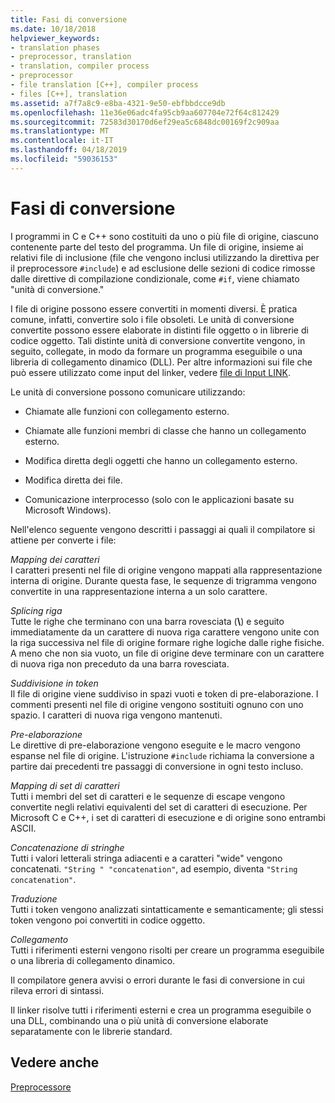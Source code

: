 ```yaml
---
title: Fasi di conversione
ms.date: 10/18/2018
helpviewer_keywords:
- translation phases
- preprocessor, translation
- translation, compiler process
- preprocessor
- file translation [C++], compiler process
- files [C++], translation
ms.assetid: a7f7a8c9-e8ba-4321-9e50-ebfbbdcce9db
ms.openlocfilehash: 11e36e06adc4fa95cb9aa607704e72f64c812429
ms.sourcegitcommit: 72583d30170d6ef29ea5c6848dc00169f2c909aa
ms.translationtype: MT
ms.contentlocale: it-IT
ms.lasthandoff: 04/18/2019
ms.locfileid: "59036153"
---
```

# <a name="phases-of-translation"></a>Fasi di conversione

I programmi in C e C++ sono costituiti da uno o più file di origine, ciascuno contenente parte del testo del programma. Un file di origine, insieme ai relativi file di inclusione (file che vengono inclusi utilizzando la direttiva per il preprocessore `#include`) e ad esclusione delle sezioni di codice rimosse dalle direttive di compilazione condizionale, come `#if`, viene chiamato "unità di conversione."

I file di origine possono essere convertiti in momenti diversi. È pratica comune, infatti, convertire solo i file obsoleti. Le unità di conversione convertite possono essere elaborate in distinti file oggetto o in librerie di codice oggetto. Tali distinte unità di conversione convertite vengono, in seguito, collegate, in modo da formare un programma eseguibile o una libreria di collegamento dinamico (DLL).  Per altre informazioni sui file che può essere utilizzato come input del linker, vedere [file di Input LINK](../build/reference/link-input-files.md).

Le unità di conversione possono comunicare utilizzando:

- Chiamate alle funzioni con collegamento esterno.

- Chiamate alle funzioni membri di classe che hanno un collegamento esterno.

- Modifica diretta degli oggetti che hanno un collegamento esterno.

- Modifica diretta dei file.

- Comunicazione interprocesso (solo con le applicazioni basate su Microsoft Windows).

Nell'elenco seguente vengono descritti i passaggi ai quali il compilatore si attiene per converte i file:

*Mapping dei caratteri*<br/>
I caratteri presenti nel file di origine vengono mappati alla rappresentazione interna di origine. Durante questa fase, le sequenze di trigramma vengono convertite in una rappresentazione interna a un solo carattere.

*Splicing riga*<br/>
Tutte le righe che terminano con una barra rovesciata (**\\**) e seguito immediatamente da un carattere di nuova riga carattere vengono unite con la riga successiva nel file di origine formare righe logiche dalle righe fisiche. A meno che non sia vuoto, un file di origine deve terminare con un carattere di nuova riga non preceduto da una barra rovesciata.

*Suddivisione in token*<br/>
Il file di origine viene suddiviso in spazi vuoti e token di pre-elaborazione. I commenti presenti nel file di origine vengono sostituiti ognuno con uno spazio. I caratteri di nuova riga vengono mantenuti.

*Pre-elaborazione*<br/>
Le direttive di pre-elaborazione vengono eseguite e le macro vengono espanse nel file di origine. L'istruzione `#include` richiama la conversione a partire dai precedenti tre passaggi di conversione in ogni testo incluso.

*Mapping di set di caratteri*<br/>
Tutti i membri del set di caratteri e le sequenze di escape vengono convertite negli relativi equivalenti del set di caratteri di esecuzione. Per Microsoft C e C++, i set di caratteri di esecuzione e di origine sono entrambi ASCII.

*Concatenazione di stringhe*<br/>
Tutti i valori letterali stringa adiacenti e a caratteri "wide" vengono concatenati. `"String " "concatenation"`, ad esempio, diventa `"String concatenation"`.

*Traduzione*<br/>
Tutti i token vengono analizzati sintatticamente e semanticamente; gli stessi token vengono poi convertiti in codice oggetto.

*Collegamento*<br/>
Tutti i riferimenti esterni vengono risolti per creare un programma eseguibile o una libreria di collegamento dinamico.

Il compilatore genera avvisi o errori durante le fasi di conversione in cui rileva errori di sintassi.

Il linker risolve tutti i riferimenti esterni e crea un programma eseguibile o una DLL, combinando una o più unità di conversione elaborate separatamente con le librerie standard.

## <a name="see-also"></a>Vedere anche

[Preprocessore](../preprocessor/preprocessor.md)